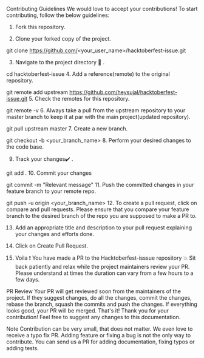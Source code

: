 Contributing Guidelines
We would love to accept your contributions! To start contributing, follow the below guidelines:

1. Fork this repository.

2. Clone your forked copy of the project.

git clone https://github.com/<your_user_name>/hacktoberfest-issue.git



3. Navigate to the project directory 📁 .

cd hacktoberfest-issue
4. Add a reference(remote) to the original repository.

git remote add upstream https://github.com/heysujal/hacktoberfest-issue.git
5. Check the remotes for this repository.

git remote -v
6. Always take a pull from the upstream repository to your master branch to keep it at par with the main project(updated repository).

git pull upstream master
7. Create a new branch.

git checkout -b <your_branch_name>
8. Perform your desired changes to the code base.



9. Track your changes✔️ .

git add .
10. Commit your changes

git commit -m "Relevant message"
11. Push the committed changes in your feature branch to your remote repo.

git push -u origin <your_branch_name>
12. To create a pull request, click on compare and pull requests. Please ensure that you compare your feature branch to the desired branch of the repo you are supposed to make a PR to.



13. Add an appropriate title and description to your pull request explaining your changes and efforts done.

14. Click on Create Pull Request.



15. Voila ❗ You have made a PR to the Hacktoberfest-isssue repository 💥 Sit back patiently and relax while the project maintainers review your PR. Please understand at times the duration can vary from a few hours to a few days.



PR Review
Your PR will get reviewed soon from the maintainers of the project. If they suggest changes, do all the changes, commit the changes, rebase the branch, squash the commits and push the changes. If everything looks good, your PR will be merged. That's it! Thank you for your contribution! Feel free to suggest any changes to this documentation.

Note
Contribution can be very small, that does not matter. We even love to receive a typo fix PR. Adding feature or fixing a bug is not the only way to contribute. You can send us a PR for adding documentation, fixing typos or adding tests.